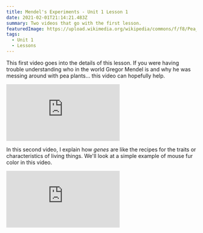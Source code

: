 ```yaml
---
title: Mendel's Experiments - Unit 1 Lesson 1
date: 2021-02-01T21:14:21.483Z
summary: Two videos that go with the first lesson.
featuredImage: https://upload.wikimedia.org/wikipedia/commons/f/f8/Pea_Flower_Large_Purple_Towlers_Track.jpg
tags:
  - Unit 1
  - Lessons
---
```

This first video goes into the details of this lesson. If you were having trouble understanding who in the world Gregor Mendel is and why he was messing around with pea plants... this video can hopefully help.

<div class="youtube-container"><iframe class="responsive-iframe" src="https://www.youtube.com/embed/wUzKQ6AJ5MA" frameborder="0" allow="accelerometer; autoplay; clipboard-write; encrypted-media; gyroscope; picture-in-picture" allowfullscreen></iframe></div>

In this second video, I explain how *genes* are like the recipes for the traits or characteristics of living things. We'll look at a simple example of mouse fur color in this video.

<div class="youtube-container"><iframe class="responsive-iframe" src="https://www.youtube.com/embed/5NjtUw5FrVw" frameborder="0" allow="accelerometer; autoplay; clipboard-write; encrypted-media; gyroscope; picture-in-picture" allowfullscreen></iframe></div>